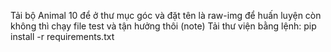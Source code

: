 Tải bộ Animal 10 để ở thư mục góc và đặt tên là raw-img để huấn luyện còn không thì chạy file test và tận hưởng thôi
(note) Tải thư viện bằng lệnh: pip install -r requirements.txt
